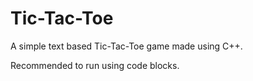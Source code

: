 # Tic-Tac-Toe
A simple text based Tic-Tac-Toe game made using C++.

Recommended to run using code blocks.


